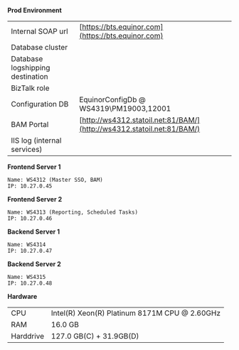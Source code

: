 **Prod Environment**<br>

|                |                       |
| --------| -----------           |
Internal SOAP url| [https://bts.equinor.com](https://bts.equinor.com)
Database cluster| 
Database logshipping destination| 
BizTalk role| 
Configuration DB| EquinorConfigDb @ WS4319\PM19003,12001
BAM Portal| [http://ws4312.statoil.net:81/BAM/](http://ws4312.statoil.net:81/BAM/)
IIS log (internal services)| 


**Frontend Server 1**<br>

    Name: WS4312 (Master SSO, BAM)
    IP: 10.27.0.45


**Frontend Server 2**

    Name: WS4313 (Reporting, Scheduled Tasks)
    IP: 10.27.0.46

**Backend Server 1**

    Name: WS4314
    IP: 10.27.0.47

**Backend Server 2**

    Name: WS4315
    IP: 10.27.0.48


**Hardware**<br>

|                |                       |
| --------| -----------           |
CPU| Intel(R) Xeon(R) Platinum 8171M CPU @ 2.60GHz
RAM| 16.0 GB
Harddrive| 127.0 GB(C) + 31.9GB(D)